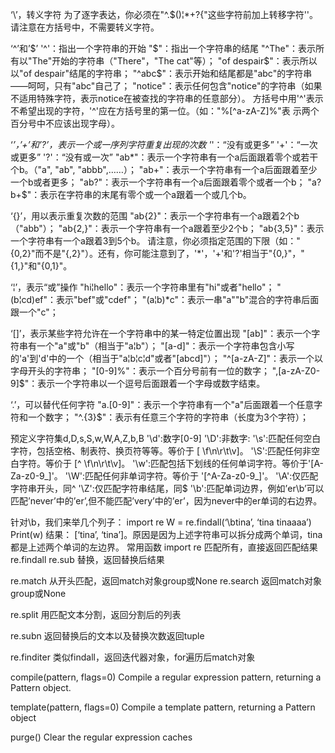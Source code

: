 ‘\’，转义字符
为了逐字表达，你必须在"^.$()¦*+?{\"这些字符前加上转移字符'\'。
请注意在方括号中，不需要转义字符。

‘^’和’$’
'^'：指出一个字符串的开始
"$"：指出一个字符串的结尾
"^The"：表示所有以"The"开始的字符串（"There"，"The cat"等）；
"of despair$"：表示所以以"of despair"结尾的字符串；
"^abc$"：表示开始和结尾都是"abc"的字符串——呵呵，只有"abc"自己了；
"notice"：表示任何包含"notice"的字符串（如果不适用特殊字符，表示notice在被查找的字符串的任意部分）。
方括号中用'^'表示不希望出现的字符，'^'应在方括号里的第一位。（如："%[^a-zA-Z]%"表
示两个百分号中不应该出现字母）。

‘*’，’+’和’?’，表示一个或一序列字符重复出现的次数
'*'：“没有或更多”
'+'：“一次或更多”
'?'：“没有或一次”
"ab*"：表示一个字符串有一个a后面跟着零个或若干个b。（"a", "ab", "abbb",……）；
"ab+"：表示一个字符串有一个a后面跟着至少一个b或者更多；
"ab?"：表示一个字符串有一个a后面跟着零个或者一个b；
"a?b+$"：表示在字符串的末尾有零个或一个a跟着一个或几个b。

‘{}’，用以表示重复次数的范围
"ab{2}"：表示一个字符串有一个a跟着2个b（"abb"）；
"ab{2,}"：表示一个字符串有一个a跟着至少2个b；
"ab{3,5}"：表示一个字符串有一个a跟着3到5个b。
请注意，你必须指定范围的下限（如："{0,2}"而不是"{,2}"）。还有，你可能注意到了，'*'，'+'和'?'相当于"{0,}"，"{1,}"和"{0,1}"。

‘¦’，表示“或”操作
"hi¦hello"：表示一个字符串里有"hi"或者"hello"；
"(b¦cd)ef"：表示"bef"或"cdef"；
"(a¦b)*c"：表示一串"a""b"混合的字符串后面跟一个"c"；

‘[]’，表示某些字符允许在一个字符串中的某一特定位置出现
"[ab]"：表示一个字符串有一个"a"或"b"（相当于"a¦b"）；
"[a-d]"：表示一个字符串包含小写的'a'到'd'中的一个（相当于"a¦b¦c¦d"或者"[abcd]"）；
"^[a-zA-Z]"：表示一个以字母开头的字符串；
"[0-9]%"：表示一个百分号前有一位的数字；
",[a-zA-Z0-9]$"：表示一个字符串以一个逗号后面跟着一个字母或数字结束。

‘.’，可以替代任何字符
"a.[0-9]"：表示一个字符串有一个"a"后面跟着一个任意字符和一个数字；
"^.{3}$"：表示有任意三个字符的字符串（长度为3个字符）；

预定义字符集d,D,s,S,w,W,A,Z,b,B
'\d':数字[0-9]
'\D':非数字:
'\s':匹配任何空白字符，包括空格、制表符、换页符等等。等价于 [ \f\n\r\t\v]。
'\S':匹配任何非空白字符。等价于 [^ \f\n\r\t\v]。
'\w':匹配包括下划线的任何单词字符。等价于'[A-Za-z0-9_]'。
'\W':匹配任何非单词字符。等价于 '[^A-Za-z0-9_]'。
'\A':仅匹配字符串开头，同^
'\Z':仅匹配字符串结尾，同$
'\b':匹配单词边界，例如’er\b’可以匹配’never’中的’er’,但不能匹配’very’中的’er’，因为never中的er单词的右边界。

针对\b，我们来举几个列子：
import re
W = re.findall(‘\btina’, ‘tina tinaaaa’)
Print(w)
结果：
[‘tina’, ‘tina’]。原因是因为上述字符串可以拆分成两个单词，tina都是上述两个单词的左边界。
常用函数
import re
匹配所有，直接返回匹配结果
re.findall
re.sub 替换，返回替换后结果

re.match 从开头匹配，返回match对象group或None
re.search 返回match对象group或None

re.split 用匹配文本分割，返回分割后的列表

re.subn 返回替换后的文本以及替换次数返回tuple

re.finditer 类似findall，返回迭代器对象，for遍历后match对象

compile(pattern, flags=0)
    Compile a regular expression pattern, returning a Pattern object.
    
    
template(pattern, flags=0)
    Compile a template pattern, returning a Pattern object

purge()
    Clear the regular expression caches
